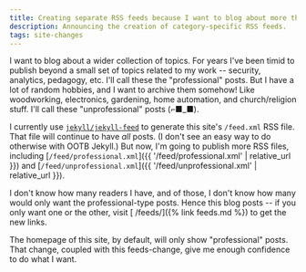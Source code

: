 ```yaml
---
title: Creating separate RSS feeds because I want to blog about more things.
description: Announcing the creation of category-specific RSS feeds.
tags: site-changes
---
```


I want to blog about a wider collection of topics. For years I've been timid to
publish beyond a small set of topics related to my work -- security, analytics,
pedagogy, etc. I'll call these the "professional" posts. But I have a lot of
random hobbies, and I want to archive them somehow! Like woodworking,
electronics, gardening, home automation, and church/religion stuff. I'll call
these "unprofessional" posts (⌐■_■).

I currently use [`jekyll/jekyll-feed`](https://github.com/jekyll/jekyll-feed) to
generate this site's `/feed.xml` RSS file. That file will continue to have _all_
posts. (I don't see an easy way to do otherwise with OOTB Jekyll.) But now, I'm
going to publish more RSS files, including
[`/feed/professional.xml`]({{ '/feed/professional.xml' | relative_url }})
and
[`/feed/unprofessional.xml`]({{ '/feed/unprofessional.xml' | relative_url }}).

I don't know how many readers I have, and of those, I don't know how many would
only want the professional-type posts. Hence this blog posts -- if you only want
one or the other, visit [ /feeds/]({% link feeds.md %}) to get the new links.

The homepage of this site, by default, will only show "professional" posts. That
change, coupled with this feeds-change, give me enough confidence to do
what I want.
